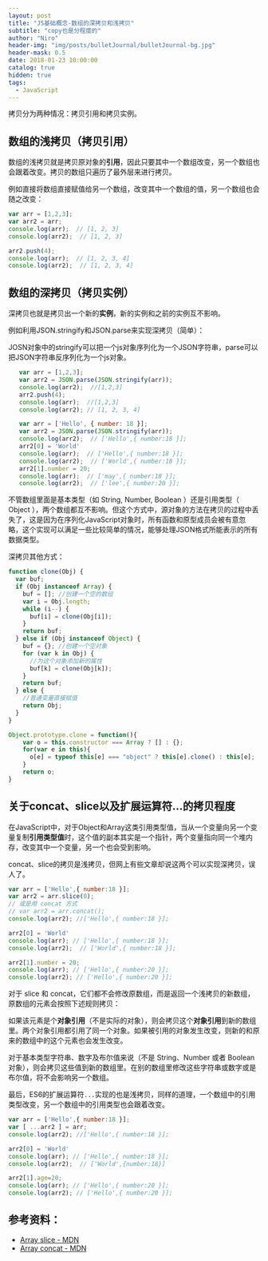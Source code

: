 ```yaml
---
layout: post
title: "JS基础概念-数组的深拷贝和浅拷贝"
subtitle: "copy也是分程度的"
author: "Niro"
header-img: "img/posts/bulletJournal/bulletJournal-bg.jpg"
header-mask: 0.5
date: 2018-01-23 10:00:00
catalog: true
hidden: true
tags:
  - JavaScript
---
```


拷贝分为两种情况：拷贝引用和拷贝实例。

## 数组的浅拷贝（拷贝引用）
数组的浅拷贝就是拷贝原对象的**引用**，因此只要其中一个数组改变，另一个数组也会跟着改变。拷贝的数组只遍历了最外层来进行拷贝。

例如直接将数组直接赋值给另一个数组，改变其中一个数组的值，另一个数组也会随之改变：
```js
var arr = [1,2,3];
var arr2 = arr;
console.log(arr);  // [1, 2, 3]
console.log(arr2);  // [1, 2, 3]

arr2.push(4);
console.log(arr);  // [1, 2, 3, 4]
console.log(arr2);  // [1, 2, 3, 4]
```

## 数组的深拷贝（拷贝实例）
深拷贝也就是拷贝出一个新的**实例**，新的实例和之前的实例互不影响。

例如利用JSON.stringify和JSON.parse来实现深拷贝（简单）：

JOSN对象中的stringify可以把一个js对象序列化为一个JSON字符串，parse可以把JSON字符串反序列化为一个js对象。
```js
   var arr = [1,2,3];
   var arr2 = JSON.parse(JSON.stringify(arr));
   console.log(arr2);  //[1,2,3]
   arr2.push(4);
   console.log(arr);  //[1,2,3]
   console.log(arr2); // [1, 2, 3, 4]
```

```js
   var arr = ['Hello', { number: 18 }];
   var arr2 = JSON.parse(JSON.stringify(arr));
   console.log(arr2);  // ['Hello',{ number:18 }];
   arr2[0] = 'World'
   console.log(arr);  // ['Hello',{ number:18 }];
   console.log(arr2);  // ['World',{ number:18 }];
   arr2[1].number = 20;
   console.log(arr);  // ['may',{ number:18 }];
   console.log(arr2);  // ['lee',{ number:20 }];
```

不管数组里面是基本类型（如 String, Number, Boolean ）还是引用类型（ Object ），两个数组都互不影响。但这个方式中，源对象的方法在拷贝的过程中丢失了，这是因为在序列化JavaScript对象时，所有函数和原型成员会被有意忽略，这个实现可以满足一些比较简单的情况，能够处理JSON格式所能表示的所有数据类型。

深拷贝其他方式：
```js
function clone(Obj) {
  var buf;
  if (Obj instanceof Array) {
    buf = []; //创建一个空的数组
    var i = Obj.length;
    while (i--) {
      buf[i] = clone(Obj[i]);
    }
    return buf;
  } else if (Obj instanceof Object) {
    buf = {}; //创建一个空对象
    for (var k in Obj) {
      //为这个对象添加新的属性
      buf[k] = clone(Obj[k]);
    }
    return buf;
  } else {
    //普通变量直接赋值
    return Obj;
  }
}
```

```js
Object.prototype.clone = function(){
	var o = this.constructor === Array ? [] : {};
    for(var e in this){
      o[e] = typeof this[e] === "object" ? this[e].clone() : this[e];
    }
	return o;
}
```

## 关于concat、slice以及扩展运算符...的拷贝程度
在JavaScript中，对于Object和Array这类引用类型值，当从一个变量向另一个变量复制**引用类型值**时，这个值的副本其实是一个指针，两个变量指向同一个堆内存，改变其中一个变量，另一个也会受到影响。

concat、slice的拷贝是浅拷贝，但网上有些文章却说这两个可以实现深拷贝，误人了。

```js
var arr = ['Hello',{ number:18 }];
var arr2 = arr.slice(0);
// 或是用 concat 方式
// var arr2 = arr.concat();
console.log(arr2); //['Hello',{ number:18 }];

arr2[0] = 'World' 
console.log(arr); // ['Hello',{ number:18 }];
console.log(arr2);  // ['World',{ number:18 }];

arr2[1].number = 20;
console.log(arr); // ['Hello',{ number:20 }];
console.log(arr2); // ['Hello',{ number:20 }];
```

对于 slice 和 concat，它们都不会修改原数组，而是返回一个浅拷贝的新数组，原数组的元素会按照下述规则拷贝：

如果该元素是个**对象引用**（不是实际的对象），则会拷贝这个**对象引用**到新的数组里。两个对象引用都引用了同一个对象。如果被引用的对象发生改变，则新的和原来的数组中的这个元素也会发生改变。

对于基本类型字符串、数字及布尔值来说（不是 String、Number 或者 Boolean 对象），则会拷贝这些值到新的数组里。在别的数组里修改这些字符串或数字或是布尔值，将不会影响另一个数组。

最后，ES6的扩展运算符`...`实现的也是浅拷贝，同样的道理，一个数组中的引用类型改变，另一个数组中的引用类型也会跟着改变。
```js
var arr = ['Hello',{ number:18 }];
var [ ...arr2 ] = arr;
console.log(arr2); //['Hello',{ number:18 }];

arr2[0] = 'World' 
console.log(arr); // ['Hello',{ number:18 }];
console.log(arr2);  // ['World',{number:18}]

arr2[1].age=20;
console.log(arr); // ['Hello',{ number:20 }];
console.log(arr2); // ['Hello',{ number:20 }];
```

## 参考资料：
- [Array slice - MDN](https://developer.mozilla.org/zh-CN/docs/Web/JavaScript/Reference/Global_Objects/Array/slice)
- [Array concat - MDN](https://developer.mozilla.org/zh-CN/docs/Web/JavaScript/Reference/Global_Objects/Array/concat)